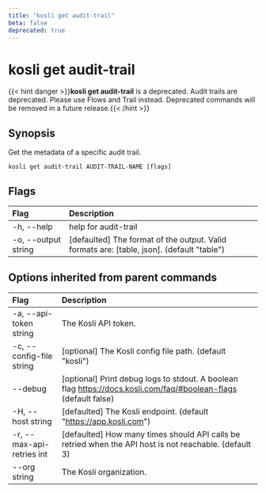 ```yaml
---
title: "kosli get audit-trail"
beta: false
deprecated: true
---
```


# kosli get audit-trail

{{< hint danger >}}**kosli get audit-trail** is a deprecated. Audit trails are deprecated. Please use Flows and Trail instead.  Deprecated commands will be removed in a future release.{{< /hint >}}
## Synopsis

Get the metadata of a specific audit trail.

```shell
kosli get audit-trail AUDIT-TRAIL-NAME [flags]
```

## Flags
| Flag | Description |
| :--- | :--- |
|    -h, --help  |  help for audit-trail  |
|    -o, --output string  |  [defaulted] The format of the output. Valid formats are: [table, json]. (default "table")  |


## Options inherited from parent commands
| Flag | Description |
| :--- | :--- |
|    -a, --api-token string  |  The Kosli API token.  |
|    -c, --config-file string  |  [optional] The Kosli config file path. (default "kosli")  |
|        --debug  |  [optional] Print debug logs to stdout. A boolean flag https://docs.kosli.com/faq/#boolean-flags (default false)  |
|    -H, --host string  |  [defaulted] The Kosli endpoint. (default "https://app.kosli.com")  |
|    -r, --max-api-retries int  |  [defaulted] How many times should API calls be retried when the API host is not reachable. (default 3)  |
|        --org string  |  The Kosli organization.  |


